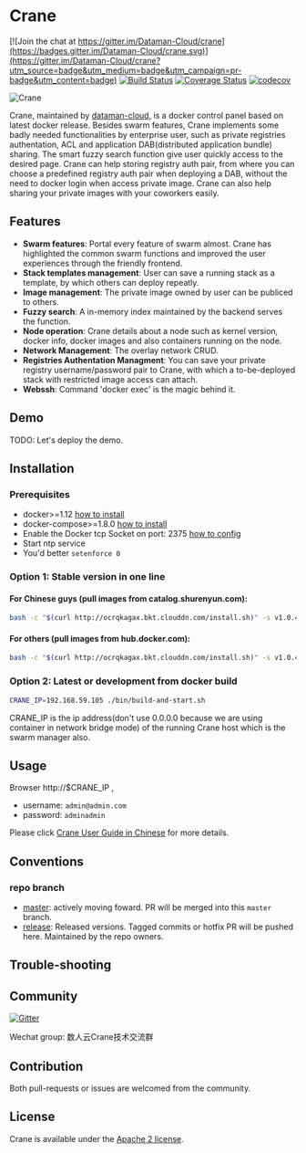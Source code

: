 # Crane

[![Join the chat at https://gitter.im/Dataman-Cloud/crane](https://badges.gitter.im/Dataman-Cloud/crane.svg)](https://gitter.im/Dataman-Cloud/crane?utm_source=badge&utm_medium=badge&utm_campaign=pr-badge&utm_content=badge)
[![Build Status](https://travis-ci.org/Dataman-Cloud/crane.svg?branch=master)](https://travis-ci.org/Dataman-Cloud/crane)
[![Coverage Status](https://coveralls.io/repos/github/sympy/sympy/badge.svg)](https://coveralls.io/github/sympy/sympy)
[![codecov](https://codecov.io/gh/upccup/crane/branch/master/graph/badge.svg)](https://codecov.io/gh/upccup/crane)


![Crane](doc/img/crane-logo-black.png)


Crane, maintained by [dataman-cloud](https://github.com/Dataman-Cloud), is a docker control panel based on latest docker release. Besides swarm features, Crane implements some badly needed functionalities by enterprise user, such as private registries authentation, ACL and application DAB(distributed application bundle) sharing. The smart fuzzy search function give user quickly access to the desired page. Crane can help storing registry auth pair, from where you can choose a predefined registry auth pair when deploying a DAB, without the need to docker login when access private image. Crane can also help sharing your private images with your coworkers easily.

## Features

  * **Swarm features**: Portal every feature of swarm almost. Crane has highlighted the common swarm functions and improved the user experiences through the friendly frontend.
  * **Stack templates management**: User can save a running stack as a template, by which others can deploy repeatly.
  * **Image management**: The private image owned by user can be publiced to others.
  * **Fuzzy search**: A in-memory index maintained by the backend serves the function.
  * **Node operation**: Crane details about a node such as kernel version, docker info, docker images and also containers running on the node.
  * **Network Management**: The overlay network CRUD.
  * **Registries Authentation Managment**: You can save your private registry username/password pair to Crane, with which a to-be-deployed stack with restricted image access can attach.
  * **Webssh**: Command 'docker exec' is the magic behind it.

## Demo

TODO: Let's deploy the demo.

## Installation

### Prerequisites

* docker>=1.12 [how to install](https://docs.docker.com/engine/installation/)
* docker-compose>=1.8.0 [how to install](https://docs.docker.com/compose/install/)
* Enable the Docker tcp Socket on port: 2375 [how to config](https://docs.docker.com/engine/reference/commandline/dockerd/#/daemon-socket-option)
* Start ntp service
* You'd better `setenforce 0`

### Option 1: Stable version in one line

#### For Chinese guys (pull images from catalog.shurenyun.com):

  ```bash
  bash -c "$(curl http://ocrqkagax.bkt.clouddn.com/install.sh)" -s v1.0.4
  ```

#### For others (pull images from hub.docker.com):

  ```bash
  bash -c "$(curl http://ocrqkagax.bkt.clouddn.com/install.sh)" -s v1.0.4 2breakfast/
  ```

### Option 2: Latest or development from docker build

  ```bash
  CRANE_IP=192.168.59.105 ./bin/build-and-start.sh
  ```

CRANE_IP is the ip address(don't use 0.0.0.0 because we are using container in network bridge mode) of the running Crane host which is the swarm manager also.

## Usage

Browser http://$CRANE_IP , 

  * username: `admin@admin.com`
  * password: `adminadmin`

Please click [Crane User Guide in Chinese](https://dataman.gitbooks.io/crane/content/) for more details.

## Conventions

### repo branch
  * [master](https://github.com/Dataman-Cloud/crane/tree/master):  actively moving foward. PR will be merged into this `master` branch.
  * [release](https://github.com/Dataman-Cloud/crane/tree/release): Released versions. Tagged commits or hotfix PR will be pushed here. Maintained by the repo owners.

## Trouble-shooting

## Community

[![Gitter](https://badges.gitter.im/Dataman-Cloud/crane.svg)](https://gitter.im/Dataman-Cloud/crane?utm_source=badge&utm_medium=badge&utm_campaign=pr-badge)

Wechat group: 数人云Crane技术交流群

## Contribution

Both pull-requests or issues are welcomed from the community.

## License

Crane is available under the [Apache 2 license](./LICENSE).
